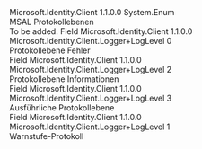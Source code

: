 <Type Name="Logger+LogLevel" FullName="Microsoft.Identity.Client.Logger+LogLevel">
  <TypeSignature Language="C#" Value="public enum Logger.LogLevel" />
  <TypeSignature Language="ILAsm" Value=".class nested public auto ansi sealed Logger/LogLevel extends System.Enum" />
  <TypeSignature Language="DocId" Value="T:Microsoft.Identity.Client.Logger.LogLevel" />
  <TypeSignature Language="VB.NET" Value="Public Enum Logger.LogLevel" />
  <TypeSignature Language="F#" Value="type Logger.LogLevel = " />
  <AssemblyInfo>
    <AssemblyName>Microsoft.Identity.Client</AssemblyName>
    <AssemblyVersion>1.1.0.0</AssemblyVersion>
  </AssemblyInfo>
  <Base>
    <BaseTypeName>System.Enum</BaseTypeName>
  </Base>
  <Docs>
    <summary>
            MSAL Protokollebenen
            </summary>
    <remarks>To be added.</remarks>
  </Docs>
  <Members>
    <Member MemberName="Error">
      <MemberSignature Language="C#" Value="Error" />
      <MemberSignature Language="ILAsm" Value=".field public static literal valuetype Microsoft.Identity.Client.Logger/LogLevel Error = int32(0)" />
      <MemberSignature Language="DocId" Value="F:Microsoft.Identity.Client.Logger.LogLevel.Error" />
      <MemberSignature Language="VB.NET" Value="Error" />
      <MemberSignature Language="F#" Value="Error = 0" Usage="Microsoft.Identity.Client.Logger.LogLevel.Error" />
      <MemberType>Field</MemberType>
      <AssemblyInfo>
        <AssemblyName>Microsoft.Identity.Client</AssemblyName>
        <AssemblyVersion>1.1.0.0</AssemblyVersion>
      </AssemblyInfo>
      <ReturnValue>
        <ReturnType>Microsoft.Identity.Client.Logger+LogLevel</ReturnType>
      </ReturnValue>
      <MemberValue>0</MemberValue>
      <Docs>
        <summary>
            Protokollebene Fehler
            </summary>
      </Docs>
    </Member>
    <Member MemberName="Info">
      <MemberSignature Language="C#" Value="Info" />
      <MemberSignature Language="ILAsm" Value=".field public static literal valuetype Microsoft.Identity.Client.Logger/LogLevel Info = int32(2)" />
      <MemberSignature Language="DocId" Value="F:Microsoft.Identity.Client.Logger.LogLevel.Info" />
      <MemberSignature Language="VB.NET" Value="Info" />
      <MemberSignature Language="F#" Value="Info = 2" Usage="Microsoft.Identity.Client.Logger.LogLevel.Info" />
      <MemberType>Field</MemberType>
      <AssemblyInfo>
        <AssemblyName>Microsoft.Identity.Client</AssemblyName>
        <AssemblyVersion>1.1.0.0</AssemblyVersion>
      </AssemblyInfo>
      <ReturnValue>
        <ReturnType>Microsoft.Identity.Client.Logger+LogLevel</ReturnType>
      </ReturnValue>
      <MemberValue>2</MemberValue>
      <Docs>
        <summary>
            Protokollebene Informationen
            </summary>
      </Docs>
    </Member>
    <Member MemberName="Verbose">
      <MemberSignature Language="C#" Value="Verbose" />
      <MemberSignature Language="ILAsm" Value=".field public static literal valuetype Microsoft.Identity.Client.Logger/LogLevel Verbose = int32(3)" />
      <MemberSignature Language="DocId" Value="F:Microsoft.Identity.Client.Logger.LogLevel.Verbose" />
      <MemberSignature Language="VB.NET" Value="Verbose" />
      <MemberSignature Language="F#" Value="Verbose = 3" Usage="Microsoft.Identity.Client.Logger.LogLevel.Verbose" />
      <MemberType>Field</MemberType>
      <AssemblyInfo>
        <AssemblyName>Microsoft.Identity.Client</AssemblyName>
        <AssemblyVersion>1.1.0.0</AssemblyVersion>
      </AssemblyInfo>
      <ReturnValue>
        <ReturnType>Microsoft.Identity.Client.Logger+LogLevel</ReturnType>
      </ReturnValue>
      <MemberValue>3</MemberValue>
      <Docs>
        <summary>
            Ausführliche Protokollebene
            </summary>
      </Docs>
    </Member>
    <Member MemberName="Warning">
      <MemberSignature Language="C#" Value="Warning" />
      <MemberSignature Language="ILAsm" Value=".field public static literal valuetype Microsoft.Identity.Client.Logger/LogLevel Warning = int32(1)" />
      <MemberSignature Language="DocId" Value="F:Microsoft.Identity.Client.Logger.LogLevel.Warning" />
      <MemberSignature Language="VB.NET" Value="Warning" />
      <MemberSignature Language="F#" Value="Warning = 1" Usage="Microsoft.Identity.Client.Logger.LogLevel.Warning" />
      <MemberType>Field</MemberType>
      <AssemblyInfo>
        <AssemblyName>Microsoft.Identity.Client</AssemblyName>
        <AssemblyVersion>1.1.0.0</AssemblyVersion>
      </AssemblyInfo>
      <ReturnValue>
        <ReturnType>Microsoft.Identity.Client.Logger+LogLevel</ReturnType>
      </ReturnValue>
      <MemberValue>1</MemberValue>
      <Docs>
        <summary>
            Warnstufe-Protokoll
            </summary>
      </Docs>
    </Member>
  </Members>
</Type>